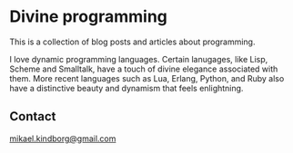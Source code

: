 Divine programming
==================

This is a collection of blog posts and articles about programming.

I love dynamic programming languages. Certain lanugages, like Lisp, Scheme and Smalltalk, have a touch of divine elegance associated with them. More recent languages such as Lua, Erlang, Python, and Ruby also have a distinctive beauty and dynamism that feels enlightning. 

Contact
-------

mikael.kindborg@gmail.com
